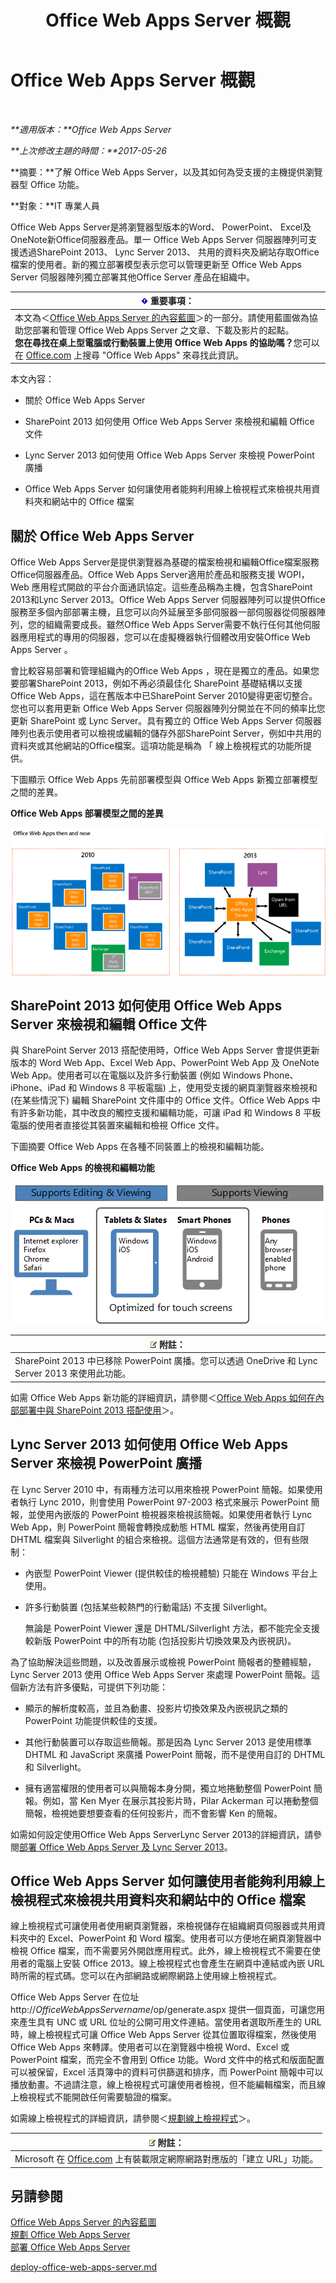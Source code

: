 ﻿---
title: Office Web Apps Server 概觀
TOCTitle: 概觀：Office Web Apps Server 概觀
ms:assetid: 4b199a88-387f-4121-820d-7af580e2a3e8
ms:mtpsurl: https://technet.microsoft.com/zh-tw/library/JJ219437(v=office.15)
ms:contentKeyID: 49565101
ms.date: 02/08/2018
mtps_version: v=office.15
ms.translationtype: MT
---

# Office Web Apps Server 概觀

 

_**適用版本：**Office Web Apps Server_

_**上次修改主題的時間：**2017-05-26_

**摘要：**了解 Office Web Apps Server，以及其如何為受支援的主機提供瀏覽器型 Office 功能。

**對象：**IT 專業人員

Office Web Apps Server是將瀏覽器型版本的Word、 PowerPoint、 Excel及OneNote新Office伺服器產品。單一 Office Web Apps Server 伺服器陣列可支援透過SharePoint 2013、 Lync Server 2013、 共用的資料夾及網站存取Office檔案的使用者。新的獨立部署模型表示您可以管理更新至 Office Web Apps Server 伺服器陣列獨立部署其他Office Server 產品在組織中。

<table>
<thead>
<tr class="header">
<th><img src="images/JJ219449.important(Office.15).gif" title="重要事項" alt="重要事項" /> <strong>重要事項：</strong></th>
</tr>
</thead>
<tbody>
<tr class="odd">
<td>本文為＜<a href="content-roadmap-for-office-web-apps-server.md">Office Web Apps Server 的內容藍圖</a>＞的一部分。請使用藍圖做為協助您部署和管理 Office Web Apps Server 之文章、下載及影片的起點。<br />
<strong>您在尋找在桌上型電腦或行動裝置上使用 Office Web Apps 的協助嗎？</strong>您可以在 <a href="https://go.microsoft.com/fwlink/p/?linkid=324961">Office.com</a> 上搜尋 &quot;Office Web Apps&quot; 來尋找此資訊。</td>
</tr>
</tbody>
</table>


本文內容：

  - 關於 Office Web Apps Server

  - SharePoint 2013 如何使用 Office Web Apps Server 來檢視和編輯 Office 文件

  - Lync Server 2013 如何使用 Office Web Apps Server 來檢視 PowerPoint 廣播

  - Office Web Apps Server 如何讓使用者能夠利用線上檢視程式來檢視共用資料夾和網站中的 Office 檔案

## 關於 Office Web Apps Server

Office Web Apps Server是提供瀏覽器為基礎的檔案檢視和編輯Office檔案服務Office伺服器產品。Office Web Apps Server適用於產品和服務支援 WOPI，Web 應用程式開啟的平台介面通訊協定。這些產品稱為主機，包含SharePoint 2013和Lync Server 2013。Office Web Apps Server 伺服器陣列可以提供Office服務至多個內部部署主機，且您可以向外延展至多部伺服器一部伺服器從伺服器陣列，您的組織需要成長。雖然Office Web Apps Server需要不執行任何其他伺服器應用程式的專用的伺服器，您可以在虛擬機器執行個體改用安裝Office Web Apps Server 。

會比較容易部署和管理組織內的Office Web Apps ，現在是獨立的產品。如果您要部署SharePoint 2013，例如不再必須最佳化 SharePoint 基礎結構以支援 Office Web Apps，這在舊版本中已SharePoint Server 2010變得更密切整合。您也可以套用更新 Office Web Apps Server 伺服器陣列分開並在不同的頻率比您更新 SharePoint 或 Lync Server。具有獨立的 Office Web Apps Server 伺服器陣列也表示使用者可以檢視或編輯的儲存外部SharePoint Server，例如中共用的資料夾或其他網站的Office檔案。這項功能是稱為 「 線上檢視程式的功能所提供。

下圖顯示 Office Web Apps 先前部署模型與 Office Web Apps 新獨立部署模型之間的差異。

**Office Web Apps 部署模型之間的差異**

![針對 Office Web Apps Server 顯示先前部署模型與新獨立部署模型之間的差異](images/JJ219437.f16dd9d1-c9b7-4c8b-a8de-f1f82c0ee1e2(Office.15).gif "針對 Office Web Apps Server 顯示先前部署模型與新獨立部署模型之間的差異")

## SharePoint 2013 如何使用 Office Web Apps Server 來檢視和編輯 Office 文件

與 SharePoint Server 2013 搭配使用時，Office Web Apps Server 會提供更新版本的 Word Web App、Excel Web App、PowerPoint Web App 及 OneNote Web App。使用者可以在電腦以及許多行動裝置 (例如 Windows Phone、iPhone、iPad 和 Windows 8 平板電腦) 上，使用受支援的網頁瀏覽器來檢視和 (在某些情況下) 編輯 SharePoint 文件庫中的 Office 文件。Office Web Apps 中有許多新功能，其中改良的觸控支援和編輯功能，可讓 iPad 和 Windows 8 平板電腦的使用者直接從其裝置來編輯和檢視 Office 文件。

下圖摘要 Office Web Apps 在各種不同裝置上的檢視和編輯功能。

**Office Web Apps 的檢視和編輯功能**

![這個圖表摘要說明不同裝置上 Office Web Apps 的檢視和編輯功能。圖中反白顯示已針對觸控螢幕進行最佳化的功能。](images/Ff431685.8bf76669-f511-4e02-8ed3-d658e9e746f0(Office.15).gif "這個圖表摘要說明不同裝置上 Office Web Apps 的檢視和編輯功能。圖中反白顯示已針對觸控螢幕進行最佳化的功能。")

<table>
<thead>
<tr class="header">
<th><img src="images/JJ219452.note(Office.15).gif" title="注意事項" alt="注意事項" /> <strong>附註：</strong></th>
</tr>
</thead>
<tbody>
<tr class="odd">
<td>SharePoint 2013 中已移除 PowerPoint 廣播。您可以透過 OneDrive 和 Lync Server 2013 來使用此功能。</td>
</tr>
</tbody>
</table>


如需 Office Web Apps 新功能的詳細資訊，請參閱＜[Office Web Apps 如何在內部部署中與 SharePoint 2013 搭配使用](how-office-web-apps-work-on-premises-with-sharepoint-2013.md)＞。

## Lync Server 2013 如何使用 Office Web Apps Server 來檢視 PowerPoint 廣播

在 Lync Server 2010 中，有兩種方法可以用來檢視 PowerPoint 簡報。如果使用者執行 Lync 2010，則會使用 PowerPoint 97-2003 格式來展示 PowerPoint 簡報，並使用內嵌版的 PowerPoint 檢視器來檢視該簡報。如果使用者執行 Lync Web App，則 PowerPoint 簡報會轉換成動態 HTML 檔案，然後再使用自訂 DHTML 檔案與 Silverlight 的組合來檢視。這個方法通常是有效的，但有些限制：

  - 內嵌型 PowerPoint Viewer (提供較佳的檢視體驗) 只能在 Windows 平台上使用。

  - 許多行動裝置 (包括某些較熱門的行動電話) 不支援 Silverlight。
    
    無論是 PowerPoint Viewer 還是 DHTML/Silverlight 方法，都不能完全支援較新版 PowerPoint 中的所有功能 (包括投影片切換效果及內嵌視訊)。

為了協助解決這些問題，以及改善展示或檢視 PowerPoint 簡報者的整體經驗，Lync Server 2013 使用 Office Web Apps Server 來處理 PowerPoint 簡報。這個新方法有許多優點，可提供下列功能：

  - 顯示的解析度較高，並且為動畫、投影片切換效果及內嵌視訊之類的 PowerPoint 功能提供較佳的支援。

  - 其他行動裝置可以存取這些簡報。那是因為 Lync Server 2013 是使用標準 DHTML 和 JavaScript 來廣播 PowerPoint 簡報，而不是使用自訂的 DHTML 和 Silverlight。

  - 擁有適當權限的使用者可以與簡報本身分開，獨立地捲動整個 PowerPoint 簡報。例如，當 Ken Myer 在展示其投影片時，Pilar Ackerman 可以捲動整個簡報，檢視她要想要查看的任何投影片，而不會影響 Ken 的簡報。

如需如何設定使用Office Web Apps ServerLync Server 2013的詳細資訊，請參閱[部署 Office Web Apps Server 及 Lync Server 2013](https://go.microsoft.com/fwlink/p/?linkid=256902)。

## Office Web Apps Server 如何讓使用者能夠利用線上檢視程式來檢視共用資料夾和網站中的 Office 檔案

線上檢視程式可讓使用者使用網頁瀏覽器，來檢視儲存在組織網頁伺服器或共用資料夾中的 Excel、PowerPoint 和 Word 檔案。使用者可以方便地在網頁瀏覽器中檢視 Office 檔案，而不需要另外開啟應用程式。此外，線上檢視程式不需要在使用者的電腦上安裝 Office 2013。線上檢視程式也會產生在網頁中連結或內嵌 URL 時所需的程式碼。您可以在內部網路或網際網路上使用線上檢視程式。

Office Web Apps Server 在位址 http://*OfficeWebAppsServername*/op/generate.aspx 提供一個頁面，可讓您用來產生具有 UNC 或 URL 位址的公開可用文件連結。當使用者選取所產生的 URL 時，線上檢視程式可讓 Office Web Apps Server 從其位置取得檔案，然後使用 Office Web Apps 來轉譯。使用者可以在瀏覽器中檢視 Word、Excel 或 PowerPoint 檔案，而完全不會用到 Office 功能。Word 文件中的格式和版面配置可以被保留，Excel 活頁簿中的資料可供篩選和排序，而 PowerPoint 簡報中可以播放動畫。不過請注意，線上檢視程式可讓使用者檢視，但不能編輯檔案，而且線上檢視程式不能開啟任何需要驗證的檔案。

如需線上檢視程式的詳細資訊，請參閱＜[規劃線上檢視程式](plan-office-web-apps-server.md)＞。

<table>
<thead>
<tr class="header">
<th><img src="images/JJ219452.note(Office.15).gif" title="注意事項" alt="注意事項" /> <strong>附註：</strong></th>
</tr>
</thead>
<tbody>
<tr class="odd">
<td>Microsoft 在 <a href="http://go.microsoft.com/fwlink/?linkid=256548%26clcid=0x404">Office.com</a> 上有裝載限定網際網路對應版的「建立 URL」功能。</td>
</tr>
</tbody>
</table>


## 另請參閱


[Office Web Apps Server 的內容藍圖](content-roadmap-for-office-web-apps-server.md)  
[規劃 Office Web Apps Server](plan-office-web-apps-server.md)  
[部署 Office Web Apps Server](deploy-office-web-apps-server.md)  
  

[deploy-office-web-apps-server.md](deploy-office-web-apps-server.md)

